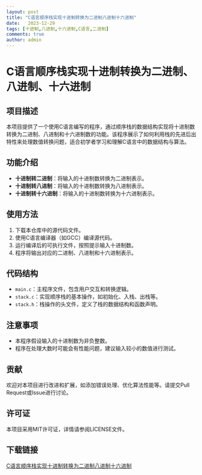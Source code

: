 ```yaml
---
layout: post
title: "C语言顺序栈实现十进制转换为二进制八进制十六进制"
date:   2023-12-29
tags: [十进制,八进制,十六进制,C语言,二进制]
comments: true
author: admin
---
```

# C语言顺序栈实现十进制转换为二进制、八进制、十六进制

## 项目描述

本项目提供了一个使用C语言编写的程序，通过顺序栈的数据结构实现将十进制数转换为二进制、八进制和十六进制数的功能。该程序展示了如何利用栈的先进后出特性来处理数值转换问题，适合初学者学习和理解C语言中的数据结构与算法。

## 功能介绍

- **十进制转二进制**：将输入的十进制数转换为二进制表示。
- **十进制转八进制**：将输入的十进制数转换为八进制表示。
- **十进制转十六进制**：将输入的十进制数转换为十六进制表示。

## 使用方法

1. 下载本仓库中的源代码文件。
2. 使用C语言编译器（如GCC）编译源代码。
3. 运行编译后的可执行文件，按照提示输入十进制数。
4. 程序将输出对应的二进制、八进制和十六进制表示。

## 代码结构

- `main.c`：主程序文件，包含用户交互和转换逻辑。
- `stack.c`：实现顺序栈的基本操作，如初始化、入栈、出栈等。
- `stack.h`：栈操作的头文件，定义了栈的数据结构和函数声明。

## 注意事项

- 本程序假设输入的十进制数为非负整数。
- 程序在处理大数时可能会有性能问题，建议输入较小的数值进行测试。

## 贡献

欢迎对本项目进行改进和扩展，如添加错误处理、优化算法性能等。请提交Pull Request或Issue进行讨论。

## 许可证

本项目采用MIT许可证，详情请参阅LICENSE文件。

## 下载链接

[C语言顺序栈实现十进制转换为二进制八进制十六进制](https://pan.quark.cn/s/1fc0e9f368c0)